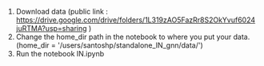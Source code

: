 1) Download data (public link : https://drive.google.com/drive/folders/1L319zAO5FazRr8S2OkYvuf6024juRTMA?usp=sharing )
2) Change the home_dir path in the notebook to where you put your data. (home_dir = '/users/santoshp/standalone_IN_gnn/data/')
3) Run the notebook IN.ipynb
